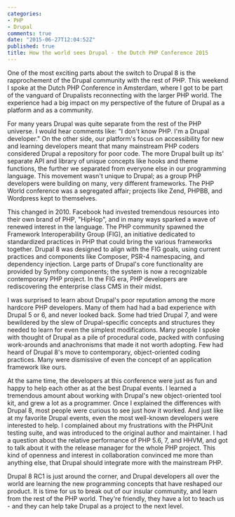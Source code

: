 ```yaml
---
categories:
- PHP
- Drupal
comments: true
date: "2015-06-27T12:04:52Z"
published: true
title: How the world sees Drupal - the Dutch PHP Conference 2015
---
```


One of the most exciting parts about the switch to Drupal 8 is the rapprochement of the Drupal community with the rest of PHP. This weekend I spoke at the Dutch PHP Conference in Amsterdam, where I got to be part of the vanguard of Drupalists reconnecting with the larger PHP world. The experience had a big impact on my perspective of the future of Drupal as a platform and as a community.

For many years Drupal was quite separate from the rest of the PHP universe. I would hear comments like: "I don't know PHP. I'm a Drupal developer." On the other side, our platform's focus on accessibility for new and learning developers meant that many mainstream PHP coders considered Drupal a repository for poor code. The more Drupal built up its' separate API and library of unique concepts like hooks and theme functions, the further we separated from everyone else in our programming language. This movement wasn't unique to Drupal; as a group PHP developers were building on many, very different frameworks. The PHP World conference was a segregated affair; projects like Zend, PHPBB, and Wordpress kept to themselves.

This changed in 2010. Facebook had invested tremendous resources into their own brand of PHP, "HipHop", and in many ways sparked a wave of renewed interest in the language. The PHP community spawned the Framework Interoperability Group (FIG), an initiative dedicated to standardized practices in PHP that could bring the various frameworks together. Drupal 8 was designed to align with the FIG goals, using current practices and components like Composer, PSR-4 namespacing, and dependency injection. Large parts of Drupal's core functionality are provided by Symfony components; the system is now a recognizable contemporary PHP project. In the FIG era, PHP developers are rediscovering the enterprise class CMS in their midst.

I was surprised to learn about Drupal's poor reputation among the more hardcore PHP developers. Many of them had had a bad experience with Drupal 5 or 6, and never looked back. Some had tried Drupal 7, and were bewildered by the slew of Drupal-specific concepts and structures they needed to learn for even the simplest modifications. Many people I spoke with thought of Drupal as a pile of procedural code, packed with confusing work-arounds and anachronisms that made it not worth adopting. Few had heard of Drupal 8's move to contemporary, object-oriented coding practices. Many were dismissive of even the concept of an application framework like ours.

At the same time, the developers at this conference were just as fun and happy to help each other as at the best Drupal events. I learned a tremendous amount about working with Drupal's new object-oriented tool kit, and grew a lot as a programmer. Once I explained the differences with Drupal 8, most people were curious to see just how it worked. And just like at my favorite Drupal events, even the most well-known developers were interested to help. I complained about my frustrations with the PHPUnit testing suite, and was introduced to the original author and maintainer. I had a question about the relative performance of PHP 5.6, 7, and HHVM, and got to talk about it with the release manager for the whole PHP project. This kind of openness and interest in collaboration convinced me more than anything else, that Drupal should integrate more with the mainstream PHP.

Drupal 8 RC1 is just around the corner, and Drupal developers all over the world are learning the new programming concepts that have reshaped our product. It is time for us to break out of our insular community, and learn from the rest of the PHP world. They're friendly, they have a lot to teach us - and they can help take Drupal as a project to the next level. 
